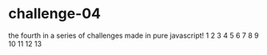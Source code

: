 # challenge-04
the fourth in a series of challenges made in pure javascript!
1
2
3
4
5
6
7
8
9
10
11
12
13
